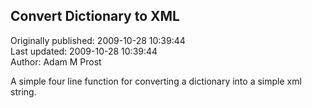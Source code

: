 ## Convert Dictionary to XML  
Originally published: 2009-10-28 10:39:44  
Last updated: 2009-10-28 10:39:44  
Author: Adam M Prost  
  
A simple four line function for converting a dictionary into a simple xml string.